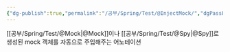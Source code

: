```yaml
---
{"dg-publish":true,"permalink":"/공부/Spring/Test/@InjectMock/","dgPassFrontmatter":true}
---
```


[[공부/Spring/Test/@Mock\|@Mock]]이나 [[공부/Spring/Test/@Spy\|@Spy]]로 생성된 mock 객체를 자동으로 주입해주는 어노테이션